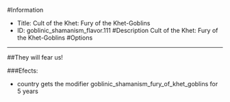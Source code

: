 #Information
 - Title: Cult of the Khet: Fury of the Khet-Goblins
 - ID: goblinic_shamanism_flavor.111
#Description
Cult of the Khet: Fury of the Khet-Goblins
#Options

___
##They will fear us!

###Efects:<ul><li>country gets the modifier goblinic_shamanism_fury_of_khet_goblins for 5 years</li></ul>
